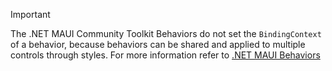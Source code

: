 > [!IMPORTANT]
> The .NET MAUI Community Toolkit Behaviors do not set the `BindingContext` of a behavior, because behaviors can be shared and applied to multiple controls through styles. For more information refer to [.NET MAUI Behaviors](/dotnet/maui/fundamentals/behaviors#net-maui-behaviors)
